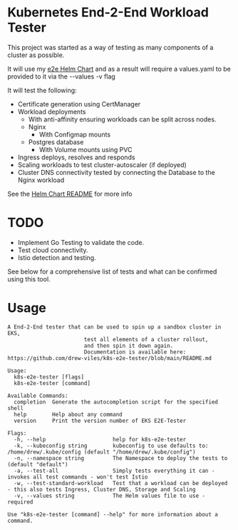 # Kubernetes End-2-End Workload Tester
This project was started as a way of testing as many components of a cluster as possible.

It will use my [e2e Helm Chart](https://github.com/drew-viles/helm-charts/tree/main/charts/e2e-basic) and as a result will require a values.yaml to be provided to it via the --values -v flag

It will test the following:
* Certificate generation using CertManager
* Workload deployments
    * With anti-affinity ensuring workloads can be split across nodes.
    * Nginx
      * With Configmap mounts
    * Postgres database 
      * With Volume mounts using PVC
* Ingress deploys, resolves and responds
* Scaling workloads to test cluster-autoscaler (if deployed)
* Cluster DNS connectivity tested by connecting the Database to the Nginx workload

See the [Helm Chart README](https://github.com/drew-viles/helm-charts/blob/main/charts/e2e-basic/README.md) for more info

# TODO
* Implement Go Testing to validate the code.
* Test cloud connectivity.
* Istio detection and testing.

See below for a comprehensive list of tests and what can be confirmed using this tool.

# Usage
```
A End-2-End tester that can be used to spin up a sandbox cluster in EKS, 
                        test all elements of a cluster rollout,
                        and then spin it down again.
                        Documentation is available here: https://github.com/drew-viles/k8s-e2e-tester/blob/main/README.md

Usage:
  k8s-e2e-tester [flags]
  k8s-e2e-tester [command]

Available Commands:
  completion  Generate the autocompletion script for the specified shell
  help        Help about any command
  version     Print the version number of EKS E2E-Tester

Flags:
  -h, --help                     help for k8s-e2e-tester
  -k, --kubeconfig string        kubeconfig to use defaults to: /home/drew/.kube/config (default "/home/drew/.kube/config")
  -n, --namespace string         The Namespace to deploy the tests to (default "default")
  -a, --test-all                 Simply tests everything it can - invokes all test commands - won't test Istio
  -w, --test-standard-workload   Test that a workload can be deployed - this also tests Ingress, Cluster DNS, Storage and Scaling
  -v, --values string            The Helm values file to use - required

Use "k8s-e2e-tester [command] --help" for more information about a command.

```